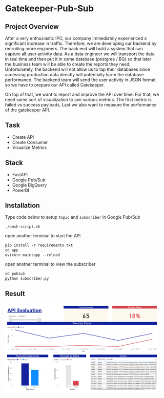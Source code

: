 # Gatekeeper-Pub-Sub

## Project Overview
After a very enthusiastic IPO, our company immediately experienced a significant increase in traffic. Therefore, we are developing our backend by recruiting more engineers. The back end will build a system that can capture all user activity data. As a data engineer we will transport the data in real time and then put it in some database (postgres / BQ) so that later the business team will be able to create the reports they need. Unfortunately, the backend will not allow us to tap their databases since accessing production data directly will potentially harm the database performance. The backend team will send the user activity in JSON format so we have to prepare our API called Gatekeeper.

On top of that, we want to report and improve the API over time. For that, we need some sort of visualization to see various metrics.  The first metric is failed vs success payloads, Last we also want to measure the performance of the gatekeeper API.

## Task
- Create API
- Create Consumer
- Visualize Metrics

## Stack
- FastAPI
- Google Pub/Sub
- Google BigQuery
- PowerBI

## Installation
Type code below to setup `topic` and `subscriber` in Google Pub/Sub
```
./bash-script.sh
```
open another terminal to start the API
```
pip install -r requirements.txt
cd app
uvicorn main:app --reload
```
open another terminal to view the subscriber
```
cd pubsub
python subscriber.py
```

## Result
![alt metrics](./img/Evaluation.png)

